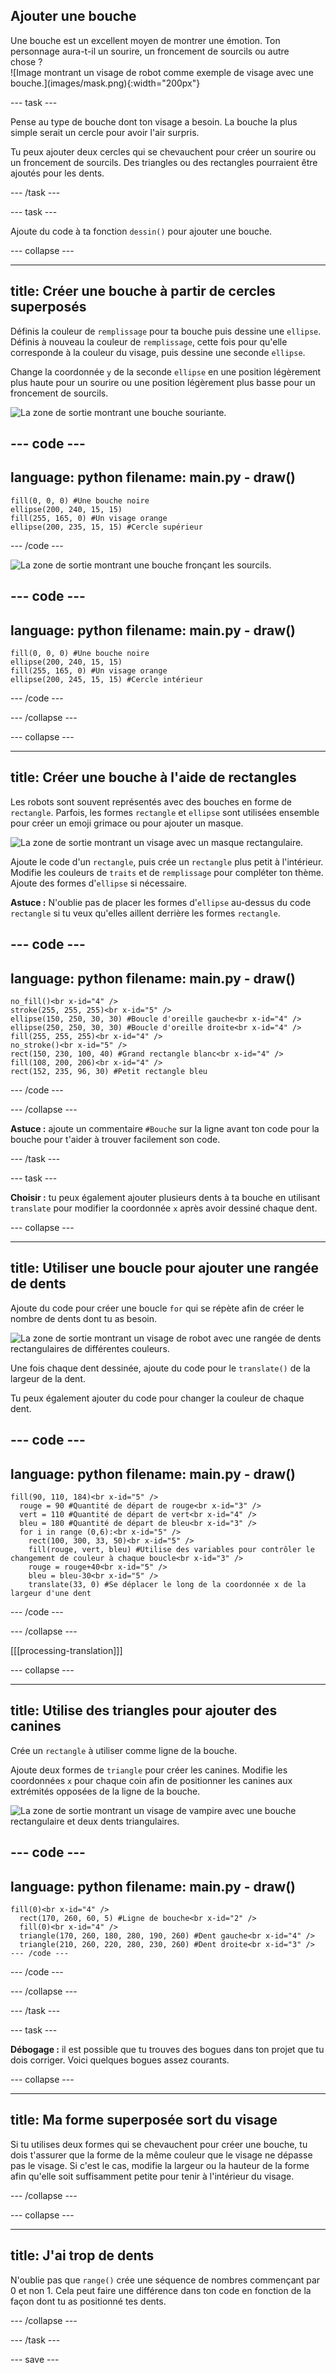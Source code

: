 ## Ajouter une bouche

<div style="display: flex; flex-wrap: wrap">
<div style="flex-basis: 200px; flex-grow: 1; margin-right: 15px;">
Une bouche est un excellent moyen de montrer une émotion. Ton personnage aura-t-il un sourire, un froncement de sourcils ou autre chose ? 
</div>
<div>
![Image montrant un visage de robot comme exemple de visage avec une bouche.](images/mask.png){:width="200px"}
</div>
</div>

--- task ---

Pense au type de bouche dont ton visage a besoin. La bouche la plus simple serait un cercle pour avoir l'air surpris.

Tu peux ajouter deux cercles qui se chevauchent pour créer un sourire ou un froncement de sourcils. Des triangles ou des rectangles pourraient être ajoutés pour les dents.

--- /task ---

--- task ---

Ajoute du code à ta fonction `dessin()` pour ajouter une bouche.

--- collapse ---

---
title: Créer une bouche à partir de cercles superposés
---

Définis la couleur de `remplissage` pour ta bouche puis dessine une `ellipse`. Définis à nouveau la couleur de `remplissage`, cette fois pour qu'elle corresponde à la couleur du visage, puis dessine une seconde `ellipse`.

Change la coordonnée `y` de la seconde `ellipse` en une position légèrement plus haute pour un sourire ou une position légèrement plus basse pour un froncement de sourcils.

![La zone de sortie montrant une bouche souriante.](images/smile.png)

--- code ---
---
language: python
filename: main.py - draw()
---

    fill(0, 0, 0) #Une bouche noire
    ellipse(200, 240, 15, 15)
    fill(255, 165, 0) #Un visage orange
    ellipse(200, 235, 15, 15) #Cercle supérieur

--- /code ---

![La zone de sortie montrant une bouche fronçant les sourcils.](images/frown.png)

--- code ---
---
language: python
filename: main.py - draw()
---

    fill(0, 0, 0) #Une bouche noire
    ellipse(200, 240, 15, 15)
    fill(255, 165, 0) #Un visage orange
    ellipse(200, 245, 15, 15) #Cercle intérieur

--- /code ---

--- /collapse ---

--- collapse ---

---
title: Créer une bouche à l'aide de rectangles
---

Les robots sont souvent représentés avec des bouches en forme de `rectangle`. Parfois, les formes `rectangle` et `ellipse` sont utilisées ensemble pour créer un emoji grimace ou pour ajouter un masque.

![La zone de sortie montrant un visage avec un masque rectangulaire.](images/rectangle-mask.png)

Ajoute le code d'un `rectangle`, puis crée un `rectangle` plus petit à l'intérieur. Modifie les couleurs de `traits` et de `remplissage` pour compléter ton thème. Ajoute des formes d'`ellipse` si nécessaire.

**Astuce :** N'oublie pas de placer les formes d'`ellipse` au-dessus du code `rectangle` si tu veux qu'elles aillent derrière les formes `rectangle`.

--- code ---
---
language: python
filename: main.py - draw()
---

    no_fill()<br x-id="4" />
    stroke(255, 255, 255)<br x-id="5" />
    ellipse(150, 250, 30, 30) #Boucle d'oreille gauche<br x-id="4" />
    ellipse(250, 250, 30, 30) #Boucle d'oreille droite<br x-id="4" />
    fill(255, 255, 255)<br x-id="4" />
    no_stroke()<br x-id="5" />
    rect(150, 230, 100, 40) #Grand rectangle blanc<br x-id="4" />
    fill(108, 200, 206)<br x-id="4" />
    rect(152, 235, 96, 30) #Petit rectangle bleu

--- /code ---

--- /collapse ---

**Astuce :** ajoute un commentaire `#Bouche` sur la ligne avant ton code pour la bouche pour t'aider à trouver facilement son code.

--- /task ---

--- task ---

**Choisir :** tu peux également ajouter plusieurs dents à ta bouche en utilisant `translate` pour modifier la coordonnée `x` après avoir dessiné chaque dent.

--- collapse ---

---
title: Utiliser une boucle pour ajouter une rangée de dents
---

Ajoute du code pour créer une boucle `for` qui se répète afin de créer le nombre de dents dont tu as besoin.

![La zone de sortie montrant un visage de robot avec une rangée de dents rectangulaires de différentes couleurs.](images/robot-teeth.png)

Une fois chaque dent dessinée, ajoute du code pour le `translate()` de la largeur de la dent.

Tu peux également ajouter du code pour changer la couleur de chaque dent.

--- code ---
---
language: python
filename: main.py - draw()
---

    fill(90, 110, 184)<br x-id="5" />
      rouge = 90 #Quantité de départ de rouge<br x-id="3" />
      vert = 110 #Quantité de départ de vert<br x-id="4" />
      bleu = 180 #Quantité de départ de bleu<br x-id="3" />
      for i in range (0,6):<br x-id="5" />
        rect(100, 300, 33, 50)<br x-id="5" />
        fill(rouge, vert, bleu) #Utilise des variables pour contrôler le changement de couleur à chaque boucle<br x-id="3" />
        rouge = rouge+40<br x-id="5" />
        bleu = bleu-30<br x-id="5" />
        translate(33, 0) #Se déplacer le long de la coordonnée x de la largeur d'une dent


--- /code ---

--- /collapse ---

[[[processing-translation]]]

--- collapse ---

---
title: Utilise des triangles pour ajouter des canines
---

Crée un `rectangle` à utiliser comme ligne de la bouche.

Ajoute deux formes de `triangle` pour créer les canines. Modifie les coordonnées `x` pour chaque coin afin de positionner les canines aux extrémités opposées de la ligne de la bouche.

![La zone de sortie montrant un visage de vampire avec une bouche rectangulaire et deux dents triangulaires.](images/vampire.png)

--- code ---
---
language: python
filename: main.py - draw()
---

    fill(0)<br x-id="4" />
      rect(170, 260, 60, 5) #Ligne de bouche<br x-id="2" />
      fill(0)<br x-id="4" />
      triangle(170, 260, 180, 280, 190, 260) #Dent gauche<br x-id="4" />
      triangle(210, 260, 220, 280, 230, 260) #Dent droite<br x-id="3" />
    --- /code ---
--- /code ---

--- /collapse ---

--- /task ---

--- task ---

**Débogage :** il est possible que tu trouves des bogues dans ton projet que tu dois corriger. Voici quelques bogues assez courants.

--- collapse ---

---
title: Ma forme superposée sort du visage
---

Si tu utilises deux formes qui se chevauchent pour créer une bouche, tu dois t'assurer que la forme de la même couleur que le visage ne dépasse pas le visage. Si c'est le cas, modifie la largeur ou la hauteur de la forme afin qu'elle soit suffisamment petite pour tenir à l'intérieur du visage.

--- /collapse ---


--- collapse ---

---
title: J'ai trop de dents
---

N'oublie pas que `range()` crée une séquence de nombres commençant par 0 et non 1. Cela peut faire une différence dans ton code en fonction de la façon dont tu as positionné tes dents.

--- /collapse ---

--- /task ---

--- save ---
